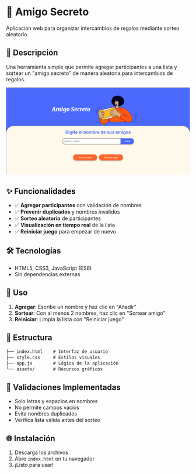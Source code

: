 # 🎉 Amigo Secreto

Aplicación web para organizar intercambios de regalos mediante sorteo aleatorio.

## 📝 Descripción

Una herramienta simple que permite agregar participantes a una lista y sortear un "amigo secreto" de manera aleatoria para intercambios de regalos.

![Amigo Secreto](assets/amigoSecreto.png)


## ✨ Funcionalidades

- ✅ **Agregar participantes** con validación de nombres
- ✅ **Prevenir duplicados** y nombres inválidos
- ✅ **Sorteo aleatorio** de participantes
- ✅ **Visualización en tiempo real** de la lista
- ✅ **Reiniciar juego** para empezar de nuevo

## 🛠️ Tecnologías

- HTML5, CSS3, JavaScript (ES6)
- Sin dependencias externas

## 🚀 Uso

1. **Agregar**: Escribe un nombre y haz clic en "Añadir"
2. **Sortear**: Con al menos 2 nombres, haz clic en "Sortear amigo"
3. **Reiniciar**: Limpia la lista con "Reiniciar juego"

## 📁 Estructura

```
├── index.html    # Interfaz de usuario
├── style.css     # Estilos visuales
├── app.js        # Lógica de la aplicación
└── assets/       # Recursos gráficos
```

## 🎯 Validaciones Implementadas

- Solo letras y espacios en nombres
- No permite campos vacíos
- Evita nombres duplicados
- Verifica lista válida antes del sorteo

## 🌐 Instalación

1. Descarga los archivos
2. Abre `index.html` en tu navegador
3. ¡Listo para usar!
